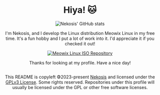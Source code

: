 <h1 align=center>Hiya! 🐱</h3>
<p align=center>
<img alt="Nekosis' GitHub stats" src="https://github-readme-stats.vercel.app/api?username=Nekosis&show_icons=true&bg_color=1e1e2e&text_color=cdd6f4&icon_color=cba6f7&title_color=94e2d5">
</p>
<p align=center>I'm Nekosis, and I develop the Linux distribution Meowix Linux in my free time. It's a fun hobby and I put a lot of work into it. I'd appreciate it if you checked it out!</p>
<p align=center>
<a href="https://github.com/Meowix-Linux/Meowix-ISO"><img alt="Meowix Linux ISO Repository" src="https://github-readme-stats.vercel.app/api/pin/?username=Meowix-Linux&repo=Meowix-ISO&show_owner=true&bg_color=1e1e2e&text_color=cdd6f4&icon_color=cba6f7&title_color=94e2d5"></a>
</p>
<p align=center>Thanks for looking at my profile. Have a nice day!</p>

##

<p align=center>This README is copyleft 🄯2023-present <a href="https://github.com/Nekosis">Nekosis</a> and licensed under the <a href="https://www.gnu.org/licenses/gpl-3.0.en.html">GPLv3 License</a>. Some rights reserved. Repositories under this profile will usually be licensed under the GPL or other free software licenses.</p>
